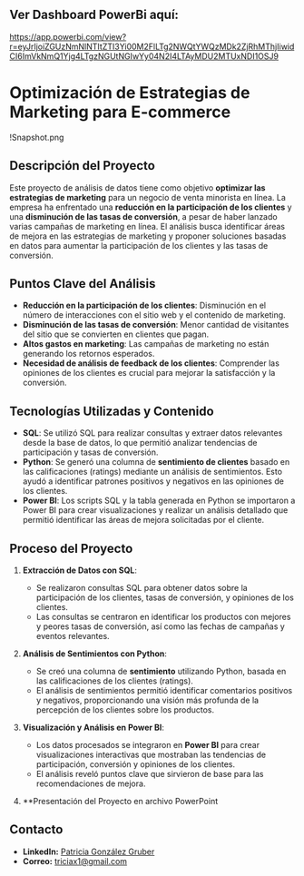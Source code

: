 
## Ver Dashboard PowerBi aquí:
https://app.powerbi.com/view?r=eyJrIjoiZGUzNmNlNTItZTI3Yi00M2FlLTg2NWQtYWQzMDk2ZjRhMThjIiwidCI6ImVkNmQ1Yjg4LTgzNGUtNGIwYy04N2I4LTAyMDU2MTUxNDI1OSJ9

# Optimización de Estrategias de Marketing para E-commerce

!Snapshot.png

## Descripción del Proyecto
Este proyecto de análisis de datos tiene como objetivo **optimizar las estrategias de marketing** para un negocio de venta minorista en línea. La empresa ha enfrentado una **reducción en la participación de los clientes** y una **disminución de las tasas de conversión**, a pesar de haber lanzado varias campañas de marketing en línea. El análisis busca identificar áreas de mejora en las estrategias de marketing y proponer soluciones basadas en datos para aumentar la participación de los clientes y las tasas de conversión.

## Puntos Clave del Análisis
- **Reducción en la participación de los clientes**: Disminución en el número de interacciones con el sitio web y el contenido de marketing.
- **Disminución de las tasas de conversión**: Menor cantidad de visitantes del sitio que se convierten en clientes que pagan.
- **Altos gastos en marketing**: Las campañas de marketing no están generando los retornos esperados.
- **Necesidad de análisis de feedback de los clientes**: Comprender las opiniones de los clientes es crucial para mejorar la satisfacción y la conversión.

## Tecnologías Utilizadas y Contenido
- **SQL**: Se utilizó SQL para realizar consultas y extraer datos relevantes desde la base de datos, lo que permitió analizar tendencias de participación y tasas de conversión.
- **Python**: Se generó una columna de **sentimiento de clientes** basado en las calificaciones (ratings) mediante un análisis de sentimientos. Esto ayudó a identificar patrones positivos y negativos en las opiniones de los clientes.
- **Power BI**: Los scripts SQL y la tabla generada en Python se importaron a Power BI para crear visualizaciones y realizar un análisis detallado que permitió identificar las áreas de mejora solicitadas por el cliente.

## Proceso del Proyecto
1. **Extracción de Datos con SQL**:
   - Se realizaron consultas SQL para obtener datos sobre la participación de los clientes, tasas de conversión, y opiniones de los clientes.
   - Las consultas se centraron en identificar los productos con mejores y peores tasas de conversión, así como las fechas de campañas y eventos relevantes.

2. **Análisis de Sentimientos con Python**:
   - Se creó una columna de **sentimiento** utilizando Python, basada en las calificaciones de los clientes (ratings).
   - El análisis de sentimientos permitió identificar comentarios positivos y negativos, proporcionando una visión más profunda de la percepción de los clientes sobre los productos.

3. **Visualización y Análisis en Power BI**:
   - Los datos procesados se integraron en **Power BI** para crear visualizaciones interactivas que mostraban las tendencias de participación, conversión y opiniones de los clientes.
   - El análisis reveló puntos clave que sirvieron de base para las recomendaciones de mejora.

4. **Presentación del Proyecto en archivo PowerPoint
   
## Contacto
- **LinkedIn:** [Patricia González Gruber](https://www.linkedin.com/in/patricia-gonzalez-gruber/)
- **Correo:** triciax1@gmail.com
